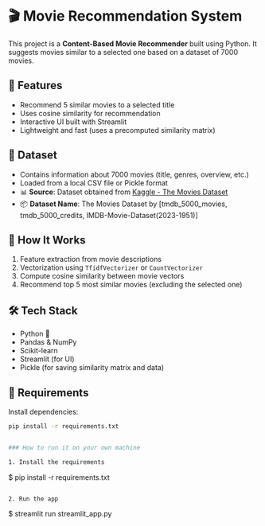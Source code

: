 # 🎬 Movie Recommendation System

This project is a **Content-Based Movie Recommender** built using Python. It suggests movies similar to a selected one based on a dataset of 7000 movies.

## 🚀 Features

- Recommend 5 similar movies to a selected title
- Uses cosine similarity for recommendation
- Interactive UI built with Streamlit
- Lightweight and fast (uses a precomputed similarity matrix)

## 📁 Dataset

- Contains information about 7000 movies (title, genres, overview, etc.)
- Loaded from a local CSV file or Pickle format
- 📊 **Source**: Dataset obtained from [Kaggle - The Movies Dataset](https://www.kaggle.com/datasets/rounakbanik/the-movies-dataset)
- 📦 **Dataset Name**: The Movies Dataset by [tmdb_5000_movies, tmdb_5000_credits, IMDB-Movie-Dataset(2023-1951)]


## 🧠 How It Works

1. Feature extraction from movie descriptions
2. Vectorization using `TfidfVectorizer` or `CountVectorizer`
3. Compute cosine similarity between movie vectors
4. Recommend top 5 most similar movies (excluding the selected one)


## 🛠 Tech Stack

- Python 🐍
- Pandas & NumPy
- Scikit-learn
- Streamlit (for UI)
- Pickle (for saving similarity matrix and data)

## 🧾 Requirements

Install dependencies:

```bash
pip install -r requirements.txt


### How to run it on your own machine

1. Install the requirements

   ```
   $ pip install -r requirements.txt
   ```

2. Run the app

   ```
   $ streamlit run streamlit_app.py
   ```

